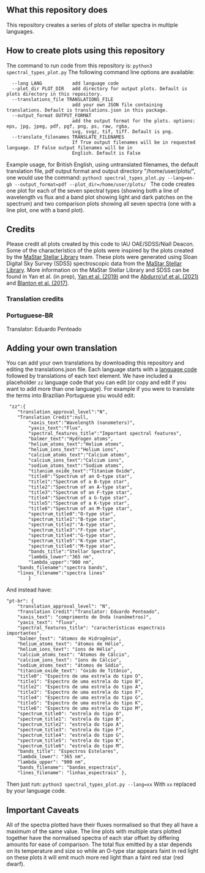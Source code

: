 ## What this repository does	
This repository creates a series of plots of stellar spectra in multiple languages. 

## How to create plots using this repository
The command to run code from this repository is:
`python3 spectral_types_plot.py`
The following command line options are available:
```-h, --help            show this help message and exit
  --lang LANG           add language code
  --plot_dir PLOT_DIR   add directory for output plots. Default is plots directory in this repository.
  --translations_file TRANSLATIONS_FILE
                        add your own JSON file containing translations. Default is translations.json in this package.
  --output_format OUTPUT_FORMAT
                        add the output format for the plots. options: eps, jpg, jpeg, pdf, pgf, png, ps, raw, rgba,
                        svg, svgz, tif, tiff. Default is png.
  --translate_filenames TRANSLATE_FILENAMES
                        If True output filenames will be in requested language. If False output filenames will be in
                        English. Default is False
```
Example usage, for British English, using untranslated filenames, the default translation file, pdf output format and output directory "/home/user/plots/", one would use the command:
```python3 spectral_types_plot.py --lang=en-gb --output_format=pdf --plot_dir=/home/user/plots/ ```
The code creates one plot for each of the seven spectral types (showing both a line of wavelength vs flux and a band plot showing light and dark patches on the spectrum) and two comparison plots showing all seven spectra (one with a line plot, one with a band plot).
## Credits
Please credit all plots created by this code to IAU OAE/SDSS/Niall Deacon. Some of the characteristics of the plots were inspired by the plots created by the <a href="https://www.sdss4.org/dr17/mastar/">MaStar Stellar Library</a> team.
These plots were generated using Sloan Digital Sky Survey (SDSS) spectroscopic data from the <a href="https://www.sdss4.org/dr17/mastar/">MaStar Stellar Library</a>. More information on the MaStar Stellar Library and SDSS can be found in Yan et al. (in prep), <a href="https://ui.adsabs.harvard.edu/abs/2019ApJ...883..175Y/abstract">Yan et al. (2019)</a> and the <a href="https://ui.adsabs.harvard.edu/abs/2022ApJS..259...35A/abstract"> Abdurro’uf et al. (2021)</a> and <a href="https://ui.adsabs.harvard.edu/abs/2017AJ....154...28B">Blanton et al. (2017)</a>.
<!-- start-translation-credits -->

### Translation credits
### Portuguese-BR
Translator: Eduardo Penteado
<!-- end-translation-credits -->

## Adding your own translation
You can add your own translations by downloading this repository and editing the translations.json file. Each language starts with a [language code](https://en.wikipedia.org/wiki/List_of_ISO_639-1_codes) followed by translations of each text element. We have included a placeholder `zz` language code that you can edit (or copy and edit if you want to add more than one language). For example if you were to translate the terms into Brazilian Portuguese you would edit:
```
 "zz":{
	"translation_approval_level":"N",
	"Translation Credit":null,
        "xaxis_text":"Wavelength (nanometers)",
        "yaxis_text":"Flux",
        "spectral_features_title":"Important spectral features",
        "balmer_text":"Hydrogen atoms",
        "helium_atoms_text":"Helium atoms",
        "helium_ions_text":"Helium ions",
        "calcium_atoms_text":"Calcium atoms",
        "calcium_ions_text":"Calcium ions",
        "sodium_atoms_text":"Sodium atoms",
        "titanium_oxide_text":"Titanium Oxide",
        "title0":"Spectrum of an O-type star",
        "title1":"Spectrum of a B-type star",
        "title2":"Spectrum of an A-type star",
        "title3":"Spectrum of an F-type star",
        "title4":"Spectrum of a G-type star",
        "title5":"Spectrum of a K-type star",
        "title6":"Spectrum of an M-type star",
        "spectrum_title0":"O-type star",
        "spectrum_title1":"B-type star",
        "spectrum_title2":"A-type star",
        "spectrum_title3":"F-type star",
        "spectrum_title4":"G-type star",
        "spectrum_title5":"K-type star",
        "spectrum_title6":"M-type star",
        "bands_title":"Stellar Spectra",
        "lambda_lower":"365 nm",
        "lambda_upper":"900 nm",
	"bands_filename":"spectra bands",
	"lines_filename":"spectra lines"
        }
```
And instead have:
```
"pt-br": {
	"translation_approval_level": "N",
	"Translation Credit":"Translator: Eduardo Penteado",
	"xaxis_text": "comprimento de Onda (nanômetros)",
	"yaxis_text": "fluxo",
	"spectral_features_title": "características espectrais importantes",
	"balmer_text": "átomos de Hidrogênio",
	"helium_atoms_text": "átomos de Hélio",
	"helium_ions_text": "íons de Hélio",
	"calcium_atoms_text": "Átomos de Cálcio",
	"calcium_ions_text": "íons de Cálcio",
	"sodium_atoms_text": "átomos de Sódio",
	"titanium_oxide_text": "óxido de Titânio",
	"title0": "Espectro de uma estrela do tipo O",
	"title1": "Espectro de uma estrela do tipo B",
	"title2": "Espectro de uma estrela do tipo A",
	"title3": "Espectro de uma estrela do tipo F",
	"title4": "Espectro de uma estrela do tipo G",
	"title5": "Espectro de uma estrela do tipo K",
	"title6": "Espectro de uma estrela do tipo M",
	"spectrum_title0": "estrela do tipo O",
	"spectrum_title1": "estrela do tipo B",
	"spectrum_title2": "estrela do tipo A",
	"spectrum_title3": "estrela do tipo F",
	"spectrum_title4": "estrela do tipo G",
	"spectrum_title5": "estrela do tipo K",
	"spectrum_title6": "estrela do tipo M",
	"bands_title": "Espectros Estelares",
	"lambda_lower": "365 nm",
	"lambda_upper": "900 nm",
	"bands_filename": "bandas_espectrais",
	"lines_filename": "linhas_espectrais" },
```

Then just run:
```python3 spectral_types_plot.py --lang=xx```
With `xx` replaced by your language code.
## Important Caveats
All of the spectra plotted have their fluxes normalised so that they all have a maximum of the same value. The line plots with multiple stars plotted together have the normalised spectra of each star offset by differing amounts for ease of comparison. The total flux emitted by a star depends on its temperature and size so while an O-type star appears faint in red light on these plots it will emit much more red light than a faint red star (red dwarf).
